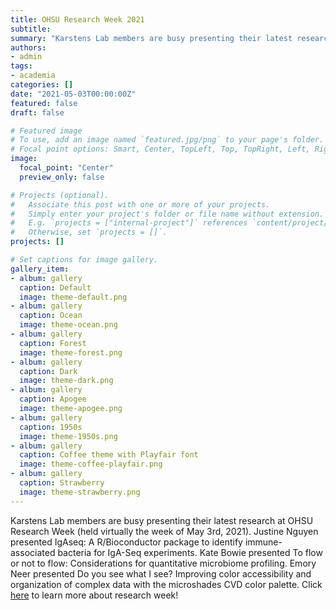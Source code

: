 ```yaml
---
title: OHSU Research Week 2021
subtitle: 
summary: "Karstens Lab members are busy presenting their latest research at OHSU Research Week (held virtually the week of May 3rd, 2021)"
authors:
- admin
tags:
- academia
categories: []
date: "2021-05-03T00:00:00Z"
featured: false
draft: false

# Featured image
# To use, add an image named `featured.jpg/png` to your page's folder.
# Focal point options: Smart, Center, TopLeft, Top, TopRight, Left, Right, BottomLeft, Bottom, BottomRight
image:
  focal_point: "Center"
  preview_only: false

# Projects (optional).
#   Associate this post with one or more of your projects.
#   Simply enter your project's folder or file name without extension.
#   E.g. `projects = ["internal-project"]` references `content/project/deep-learning/index.md`.
#   Otherwise, set `projects = []`.
projects: []

# Set captions for image gallery.
gallery_item:
- album: gallery
  caption: Default
  image: theme-default.png
- album: gallery
  caption: Ocean
  image: theme-ocean.png
- album: gallery
  caption: Forest
  image: theme-forest.png
- album: gallery
  caption: Dark
  image: theme-dark.png
- album: gallery
  caption: Apogee
  image: theme-apogee.png
- album: gallery
  caption: 1950s
  image: theme-1950s.png
- album: gallery
  caption: Coffee theme with Playfair font
  image: theme-coffee-playfair.png
- album: gallery
  caption: Strawberry
  image: theme-strawberry.png
---
```


Karstens Lab members are busy presenting their latest research at OHSU Research Week (held virtually the week of May 3rd, 2021). Justine Nguyen presented IgAseq: A R/Bioconductor package to identify immune-associated bacteria for IgA-Seq experiments. Kate Bowie presented To flow or not to flow: Considerations for quantitative microbiome profiling. Emory Neer presented Do you see what I see? Improving color accessibility and organization of complex data with the microshades CVD color palette. Click [here](https://www.ohsu.edu/research-week) to learn more about research week!

 
